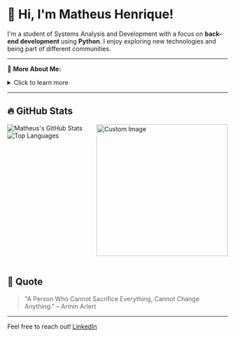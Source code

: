 # 👋 Hi, I'm Matheus Henrique!

I'm a student of Systems Analysis and Development with a focus on **back-end development** using **Python**. I enjoy exploring new technologies and being part of different communities.

---

🔎 **More About Me:**
<details>
  <summary>Click to learn more</summary>
  
  - 🎓 Student of **Systems Analysis and Development**
  - 💻 Focused on back-end development with Python
  - 🎯 Interested in technology!
  - 🚀 Always looking to learn and improve!
</details>

---

## 🔥 GitHub Stats

<div style="display: flex; align-items: flex-start; justify-content: space-between;">
  <div>
    <img src="https://github-readme-stats.vercel.app/api?username=your-username&show_icons=true&theme=tokyonight" alt="Matheus's GitHub Stats" />
    <br/>
    <img src="https://github-readme-stats.vercel.app/api/top-langs/?username=your-username&layout=compact&theme=tokyonight" alt="Top Languages" />
  </div>
  <div style="margin-left: 20px;">
    <img src="https://link-to-anime-image.png" alt="Custom Image" width="300px" />
  </div>
</div>
<br/>

## 📜 Quote

> "A Person Who Cannot Sacrifice Everything, Cannot Change Anything." – Armin Arlert

---

Feel free to reach out! [LinkedIn](https://www.linkedin.com/in/matheus-henrique-8ba576302/)
